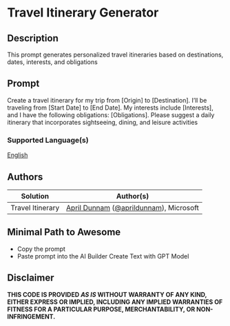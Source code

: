 # Travel Itinerary Generator

## Description

This prompt generates personalized travel itineraries based on destinations, dates, interests, and obligations

## Prompt

Create a travel itinerary for my trip from [Origin] to [Destination]. I’ll be traveling from [Start Date] to [End Date]. My interests include [Interests], and I have the following obligations: [Obligations]. Please suggest a daily itinerary that incorporates sightseeing, dining, and leisure activities

### Supported Language(s)

[English](./en-us/prompt.md)

## Authors

Solution|Author(s)
--------|---------
Travel Itinerary | [April Dunnam](https://github.com/aprildunnam) ([@aprildunnam](https://twitter.com/aprildunnam)), Microsoft

## Minimal Path to Awesome

* Copy the prompt
* Paste prompt into the AI Builder Create Text with GPT Model

## Disclaimer

**THIS CODE IS PROVIDED *AS IS* WITHOUT WARRANTY OF ANY KIND, EITHER EXPRESS OR IMPLIED, INCLUDING ANY IMPLIED WARRANTIES OF FITNESS FOR A PARTICULAR PURPOSE, MERCHANTABILITY, OR NON-INFRINGEMENT.**
